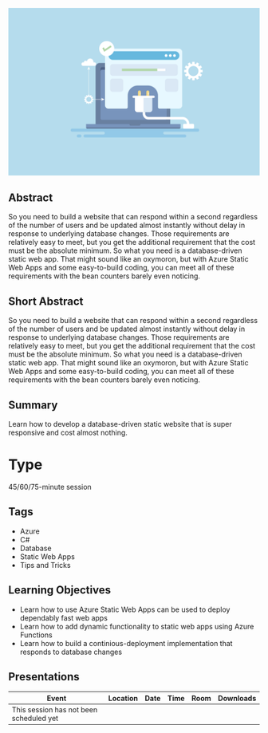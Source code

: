![Database-Driven Static Web Site](Thumbnail.jpg)

## Abstract
So you need to build a website that can respond within a second regardless of the number of users and be updated almost instantly without delay in response to underlying database changes.  Those requirements are relatively easy to meet, but you get the additional requirement that the cost must be the absolute minimum.  So what you need is a database-driven static web app.  That might sound like an oxymoron, but with Azure Static Web Apps and some easy-to-build coding, you can meet all of these requirements with the bean counters barely even noticing.

## Short Abstract
So you need to build a website that can respond within a second regardless of the number of users and be updated almost instantly without delay in response to underlying database changes.  Those requirements are relatively easy to meet, but you get the additional requirement that the cost must be the absolute minimum.  So what you need is a database-driven static web app.  That might sound like an oxymoron, but with Azure Static Web Apps and some easy-to-build coding, you can meet all of these requirements with the bean counters barely even noticing.

## Summary
Learn how to develop a database-driven static website that is super responsive and cost almost nothing.

# Type
45/60/75-minute session

## Tags
* Azure
* C#
* Database
* Static Web Apps
* Tips and Tricks

## Learning Objectives
* Learn how to use Azure Static Web Apps can be used to deploy dependably fast web apps
* Learn how to add dynamic functionality to static web apps using Azure Functions
* Learn how to build a continious-deployment implementation that responds to database changes

## Presentations

| Event | Location | Date | Time | Room | Downloads |
|-------|:--------:|-----:|-----:|-----:|----------:|
| This session has not been scheduled yet |